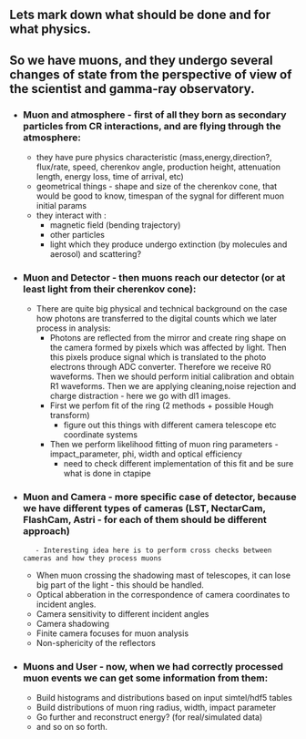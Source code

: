 ## Lets mark down what should be done and for what physics.


## So we have muons, and they undergo several changes of state from the perspective of view of the scientist and gamma-ray observatory. 

- ### Muon and atmosphere - first of all they born as secondary particles from CR interactions, and are flying through the atmosphere:
   - they have pure physics characteristic (mass,energy,direction?, flux/rate, speed, cherenkov angle, production height, attenuation length, energy loss, time of arrival, etc)
   - geometrical things - shape and size of the cherenkov cone, that would be good to know, timespan of the sygnal for different muon initial params
   - they interact with :
      - magnetic field (bending trajectory)
      - other particles
      - light which they produce undergo extinction (by molecules and aerosol) and scattering?
      
     
- ### Muon and Detector - then muons reach our detector (or at least light from their cherenkov cone):

   - There are quite big physical and technical background on the case how photons are transferred to the digital counts which we later process in analysis:
      - Photons are reflected from the mirror and create ring shape on the camera formed by pixels which was affected by light. Then this pixels produce signal which is translated to the photo electrons through ADC converter. Therefore we receive R0 waveforms. Then we should perform initial calibration and obtain R1 waveforms. Then we are applying cleaning,noise rejection and charge distraction - here we go with dl1 images.
      - First we perfom fit of the ring (2 methods + possible Hough transform)
         - figure out this things with different camera telescope etc coordinate systems 
      - Then we perform likelihood fitting of muon ring parameters - impact_parameter, phi, width and optical efficiency
         - need to check different implementation of this fit and be sure what is done in ctapipe
- ### Muon and Camera - more specific case of detector, because we have different types of cameras (LST, NectarCam, FlashCam, Astri - for each of them should be different approach)
         - Interesting idea here is to perform cross checks between cameras and how they process muons
   - When muon crossing the shadowing mast of telescopes, it can lose big part of the light - this should be handled.
   - Optical abberation in the correspondence of camera coordinates to incident angles.
   - Camera sensitivity to different incident angles
   - Camera shadowing
   - Finite camera focuses for muon analysis
   - Non-sphericity of the reflectors

- ### Muons and User - now, when we had correctly processed muon events we can get some information from them:
   
   - Build histograms and distributions based on input simtel/hdf5 tables
   - Build distributions of muon ring radius, width, impact parameter
   - Go further and reconstruct energy? (for real/simulated data)
   - and so on so forth.
  
        
